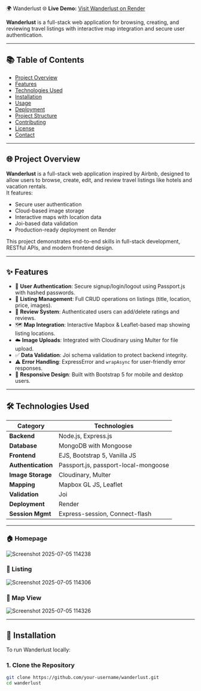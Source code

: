 🌍 Wanderlust
🌐 **Live Demo:** [Visit Wanderlust on Render](https://wanderlust-xc8i.onrender.com)

**Wanderlust** is a full-stack web application for browsing, creating, and reviewing travel listings with interactive map integration and secure user authentication.

---

## 📚 Table of Contents

- [Project Overview](#project-overview)  
- [Features](#features)  
- [Technologies Used](#technologies-used)  
- [Installation](#installation)  
- [Usage](#usage)  
- [Deployment](#deployment)  
- [Project Structure](#project-structure)  
- [Contributing](#contributing)  
- [License](#license)  
- [Contact](#contact)  

---

## 🌐 Project Overview

**Wanderlust** is a full-stack web application inspired by Airbnb, designed to allow users to browse, create, edit, and review travel listings like hotels and vacation rentals.  
It features:

- Secure user authentication
- Cloud-based image storage
- Interactive maps with location data
- Joi-based data validation
- Production-ready deployment on Render

This project demonstrates end-to-end skills in full-stack development, RESTful APIs, and modern frontend design.

---

## ✨ Features

- 🔐 **User Authentication**: Secure signup/login/logout using Passport.js with hashed passwords.
- 🏡 **Listing Management**: Full CRUD operations on listings (title, location, price, images).
- 📝 **Review System**: Authenticated users can add/delete ratings and reviews.
- 🗺️ **Map Integration**: Interactive Mapbox & Leaflet-based map showing listing locations.
- ☁️ **Image Uploads**: Integrated with Cloudinary using Multer for file upload.
- ✅ **Data Validation**: Joi schema validation to protect backend integrity.
- ⚠️ **Error Handling**: ExpressError and `wrapAsync` for user-friendly error responses.
- 📱 **Responsive Design**: Built with Bootstrap 5 for mobile and desktop users.

---

## 🛠 Technologies Used

| Category       | Technologies |
|----------------|--------------|
| **Backend**    | Node.js, Express.js |
| **Database**   | MongoDB with Mongoose |
| **Frontend**   | EJS, Bootstrap 5, Vanilla JS |
| **Authentication** | Passport.js, passport-local-mongoose |
| **Image Storage**  | Cloudinary, Multer |
| **Mapping**    | Mapbox GL JS, Leaflet |
| **Validation** | Joi |
| **Deployment** | Render |
| **Session Mgmt** | Express-session, Connect-flash |

---

### 🏠 Homepage
![Screenshot 2025-07-05 114238](https://github.com/user-attachments/assets/abefd69d-c478-42f7-b348-09d3932dfb14)

### 📝  Listing 
![Screenshot 2025-07-05 114306](https://github.com/user-attachments/assets/30c01214-ff34-4b20-9a7d-b27b38f45613)

### 📍 Map View
![Screenshot 2025-07-05 114326](https://github.com/user-attachments/assets/0d5f8b17-eb1e-47ac-ab67-2b8b92c73007)

---

## 🧰 Installation

To run Wanderlust locally:

### 1. Clone the Repository

```bash
git clone https://github.com/your-username/wanderlust.git
cd wanderlust
